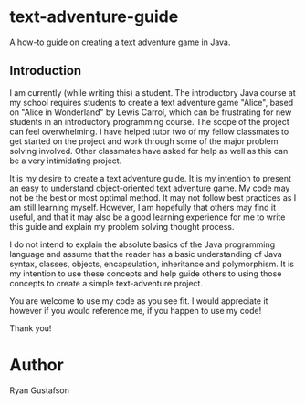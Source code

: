 # text-adventure-guide
A how-to guide on creating a text adventure game in Java.

## Introduction
I am currently (while writing this) a student. The introductory Java course at my school requires students to create a text adventure game "Alice", based on "Alice in Wonderland" by Lewis Carrol, which can be frustrating for new students in an introductory programming course. The scope of the project can feel overwhelming. I have helped tutor two of my fellow classmates to get started on the project and work through some of the major problem solving involved. Other classmates have asked for help as well as this can be a very intimidating project. 

It is my desire to create a text adventure guide. It is my intention to present an easy to understand object-oriented text adventure game. My code may not be the best or most optimal method. It may not follow best practices as I am still learning myself. However, I am hopefully that others may find it useful, and that it may also be a good learning experience for me to write this guide and explain my problem solving thought process. 

I do not intend to explain the absolute basics of the Java programming language and assume that the reader has a basic understanding of Java syntax, classes, objects, encapsulation, inheritance and polymorphism. It is my intention to use these concepts and help guide others to using those concepts to create a simple text-adventure project.

You are welcome to use my code as you see fit. I would appreciate it however if you would reference me, if you happen to use my code! 

Thank you!

# Author
Ryan Gustafson
